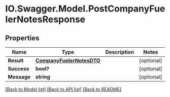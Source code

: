 # IO.Swagger.Model.PostCompanyFuelerNotesResponse
## Properties

Name | Type | Description | Notes
------------ | ------------- | ------------- | -------------
**Result** | [**CompanyFuelerNotesDTO**](CompanyFuelerNotesDTO.md) |  | [optional] 
**Success** | **bool?** |  | [optional] 
**Message** | **string** |  | [optional] 

[[Back to Model list]](../README.md#documentation-for-models) [[Back to API list]](../README.md#documentation-for-api-endpoints) [[Back to README]](../README.md)

